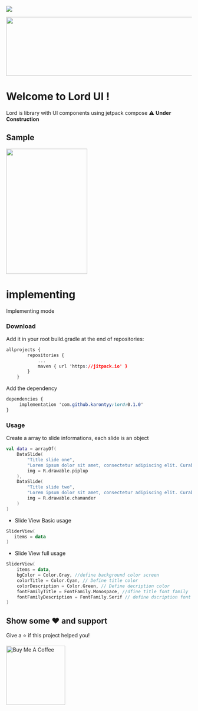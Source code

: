 [![](https://jitpack.io/v/karontyy/lord.svg)](https://jitpack.io/#karontyy/lord)

<img src="https://raw.githubusercontent.com/karontyy/lord/master/lordLogo.png" width="800" height="160"/>


# Welcome to Lord UI !
Lord is library with UI components using jetpack compose
⚠ **Under Construction**

## Sample

<img src="https://raw.githubusercontent.com/karontyy/lord/master/sample.GIF" width="220" height="340"/>

# implementing
Implementing mode

### Download

Add it in your root build.gradle at the end of repositories:
```css
allprojects {
		repositories {
			...
			maven { url 'https://jitpack.io' }
		}
	}
```
Add the dependency
```css
dependencies {
	 implementation 'com.github.karontyy:lord:0.1.0'
}
```
### Usage

Create a array to slide informations, each slide is an object
```kotlin
val data = arrayOf(  
    DataSlide(
	    "Title slide one",
	    "Lorem ipsum dolor sit amet, consectetur adipiscing elit. Curabitur id.", 
	    img = R.drawable.piplup
    ),
    DataSlide(
	    "Title slide two",
	    "Lorem ipsum dolor sit amet, consectetur adipiscing elit. Curabitur id.", 
	    img = R.drawable.chamander
    )
)
```

* Slide View Basic usage
```kotlin
SliderView(  
   items = data  
)
```
* Slide View full usage
```kotlin
SliderView(  
    items = data,  
    bgColor = Color.Gray, //define background color screen
	colorTitle = Color.Cyan, // Define title color
	colorDescription = Color.Green, // Define decription color
	fontFamilyTitle = FontFamily.Monospace, //dfine title font family 
	fontFamilyDescription = FontFamily.Serif // define dscription font family 
)
```

## Show some ❤ and support

Give a ⭐️ if this project helped you!

<a href="https://www.buymeacoffee.com/karonty" target="_blank">
    <img src="https://cdn.buymeacoffee.com/buttons/v2/default-yellow.png" alt="Buy Me A Coffee" width="160">
</a>